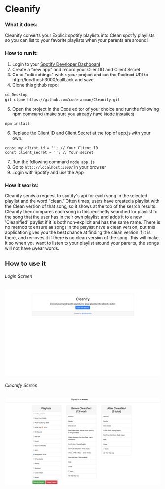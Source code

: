 # Cleanify

### What it does:

Cleanify converts your Explicit spotify playlists into Clean spotify playlists so you can list to your favorite playlists when your parents are around!

### How to run it:

1. Login to your [Spotify Developer Dashboard](https://developer.spotify.com/dashboard/applications)
2. Create a "new app" and record your Client ID and Client Secret
3. Go to "edit settings" within your project and set the Redirect URI to http://localhost:3000/callback and save
4. Clone this github repo:

```
cd Desktop
git clone https://github.com/code-arman/Cleanify.git

```

5. Open the project in the Code editor of your choice and run the following npm command (make sure you already have [Node](https://nodejs.org/en/download/) installed)

```
npm install
```

6. Replace the Client ID and Client Secret at the top of app.js with your own.

```
const my_client_id = ''; // Your Client ID
const client_secret = ''; // Your secret
```

7. Run the following command
   `node app.js`
8. Go to `http://localhost:3000/` in your browser
9. Login with Spotify and use the App

### How it works:

Cleanify sends a request to spotify's api for each song in the selected playlist and the word "clean." Often times, users have created a playlist with the Clean version of that song, so it shows at the top of the search results. Cleanify then compares each song in this recenetly searched for playlist to the song that the user has in their own playlist, and adds it to a new 'Cleanified' playlist if it is both non-explicit and has the same name. There is no method to ensure all songs in the playlist have a clean version, but this application gives you the best chance at finding the clean version if it is there, and removes it if there is no clean version of the song. This will make it so when you want to listen to your playlist around your parents, the songs will not have swear words.

## How to use it

<h6>Login Screen</h6>

![Login](/cleanify-login-page.png)

<h6>Cleanify Screen</h6>

![Home](/cleanify-home.png)
